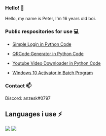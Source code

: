 ### Hello! 👋
Hello, my name is Peter, I'm 16 years old boi.

### Public respositories for use 💻
- [Simple Login in Python Code](https://github.com/anzesk/SimpleLogin)

- [QRCode Generator in Python Code](https://github.com/anzesk/QRCodeGenerator)

- [Youtube Video Downloader in Python Code](https://github.com/anzesk/YoutubeDownloader)

- [Windows 10 Activator in Batch Program](https://github.com/anzesk/windows-10-activation-script)

### Contact 📫
Discord: anzesk#0797

## Languages i use ⚡
<img src="https://github-readme-stats.vercel.app/api?username=anzesk&count_private=true&show_icons=true&theme=dark" /> 

<img src="https://github-readme-stats.vercel.app/api/top-langs/?username=anzesk&layout=compact&count_private=true&include_all_commits=true&hide_border=true&langs_count=10&theme=dark" />  
